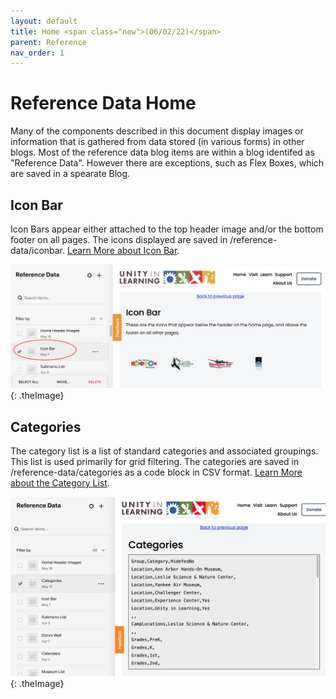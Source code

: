 ```yaml
---
layout: default
title: Home <span class="new">(06/02/22)</span>
parent: Reference
nav_order: 1
---
```


# Reference Data Home

Many of the components described in this document display images or information that
is gathered from data stored (in various forms) in other blogs.  Most of the reference data
blog items are within a blog identifed as "Reference Data".  However there are exceptions, such as Flex Boxes, which are saved in a spearate Blog.

## Icon Bar

Icon Bars appear either attached to the top header image and/or the bottom footer on
all pages.  The icons displayed are saved in /reference-data/iconbar.  [Learn More about Icon Bar](../reference/reficonbar.html).

![Alt Editing IconBar](../../assets/images/referenceiconbar.jpg "Editing IconBar"){: .theImage}

## Categories

The category list is a list of standard categories and associated groupings.  This list is
used primarily for grid filtering.  The categories are saved in /reference-data/categories as
a code block in CSV format. [Learn More about the Category List](../reference/refcategory.html).

![Alt Categories](../../assets/images/referencecategories.jpg "Categories"){: .theImage}

